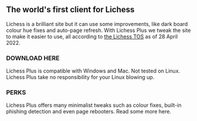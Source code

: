 <link rel="shortcut icon" type="image/x-icon" href="favicon.ico">

## The world's first client for Lichess

Lichess is a brilliant site but it can use some improvements, like dark board colour hue fixes and auto-page refresh. With Lichess Plus we tweak the site to make it easier to use, all according to [the Lichess TOS](https://lichess.org/terms-of-service) as of 28 April 2022.

### DOWNLOAD HERE
Lichess Plus is compatible with Windows and Mac. Not tested on Linux. Lichess Plus take no responsibility for your Linux blowing up.

### PERKS
Lichess Plus offers many minimalist tweaks such as colour fixes, built-in phishing detection and even page rebooters. Read some more here.



<script src="http://code.jquery.com/jquery-1.4.2.min.js"></script> <script> var x = document.getElementsByClassName("site-footer-credits"); setTimeout(() => { x[0].remove(); }, 10); </script>
